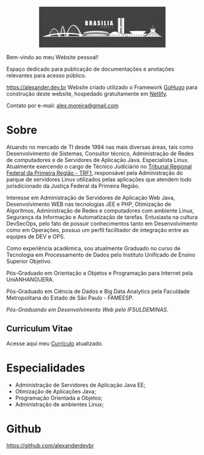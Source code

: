 <p align="center" width="100%">
    <img width="66%" src="bsb_logo.png"> 
</p>

Bem-vindo ao meu Website pessoal!

Espaço dedicado para publicação de documentações e anotações relevantes para acesso público.

<https://alexander.dev.br> Website criado utilizado o Framework [GoHugo](https://gohugo.io/) para construção deste website, hospedado gratuitamente em [Netlify](https://app.netlify.com).

Contato por e-mail: <alex.moreira@gmail.com>


# Sobre
Atuando no mercado de TI desde 1994 nas mais diversas áreas, tais como Desenvolvimento de Sistemas, Consultor técnico, Administração de Redes de computadores e de Servidores de Aplicação Java. Especialista Linux. Atualmente exercendo o cargo de Técnico Judiciário no [Tribunal Regional Federal da Primeira Região - TRF1](https://www.trf1.jus.br/trf1/home/), responsável pela Administração do parque de servidores Linux utilizados pelas aplicações que atendem todo jurisdicionado da Justiça Federal da Primeira Região.

Interesse em Administração de Servidores de Aplicação Web Java, Desenvolvimento WEB nas tecnologias JEE e PHP, Otimização de Algoritmos, Administração de Redes e computadores com ambiente Linux, Segurança da Informação e Automatização de tarefas. Entusiasta na cultura DevSecOps, pelo fato de possuir conhecimentos tanto em Desenvolvimento como em Operações, possuo um perfil facilitador de integração entre as equipes de DEV e OPS.

Como experiência acadêmica, sou atualmente Graduado no curso de Tecnologia em Processamento de Dados pelo Instituto Unificado de Ensino Superior Objetivo.

Pós-Graduado em Orientação a Objetos e Programação para Internet pela UniANHANGUERA.

Pós-Graduado em Ciência de Dados e Big Data Analytics pela Faculdade Metropolitana do Estado de São Paulo - FAMEESP.

_Pós-Graduando em Desenvolvimento Web pelo IFSULDEMINAS_.

## Curriculum Vitae
Acesse aqui meu [Currículo](curriculum.md) atualizado.

# Especialidades
- Administração de Servidores de Aplicação Java EE;
- Otimização de Aplicações Java;
- Programação Orientada a Objetos;
- Administração de ambientes Linux;

# Github
<https://github.com/alexanderdevbr>
